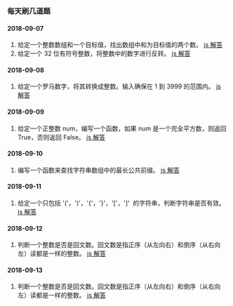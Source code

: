 ### 每天刷几道题

#### 2018-09-07

1. 给定一个整数数组和一个目标值，找出数组中和为目标值的两个数。
   [js 解答](https://github.com/homobulla/algorithm/blob/master/1.two-sum.js)
2. 给定一个 32 位有符号整数，将整数中的数字进行反转。
   [js 解答](https://github.com/homobulla/algorithm/blob/master/2.reverse-integer.js)

#### 2018-09-08

1. 给定一个罗马数字，将其转换成整数。输入确保在 1 到 3999 的范围内。
   [js 解答](https://github.com/homobulla/algorithm/blob/master/13.roman-to-integer.js)

#### 2018-09-09

1. 给定一个正整数 num，编写一个函数，如果 num 是一个完全平方数，则返回 True，否则返回 False。
   [js 解答](https://github.com/homobulla/algorithm/blob/master/isPerfectSquare.js)

#### 2018-09-10

1. 编写一个函数来查找字符串数组中的最长公共前缀。
   [js 解答](https://github.com/homobulla/algorithm/blob/master/14.longest-common-prefix.js)

#### 2018-09-11

1. 给定一个只包括 '('，')'，'{'，'}'，'['，']'  的字符串，判断字符串是否有效。
   [js 解答](https://github.com/homobulla/algorithm/blob/master/20.valid-parentheses.js)

#### 2018-09-12

1. 判断一个整数是否是回文数。回文数是指正序（从左向右）和倒序（从右向左）读都是一样的整数。
   [js 解答](https://github.com/homobulla/algorithm/blob/master/9.palindrome-number.js)

#### 2018-09-13

1. 判断一个整数是否是回文数。回文数是指正序（从左向右）和倒序（从右向左）读都是一样的整数。
   [js 解答](https://github.com/homobulla/algorithm/blob/master/26.remove-duplicates-from-sorted-array.js)
